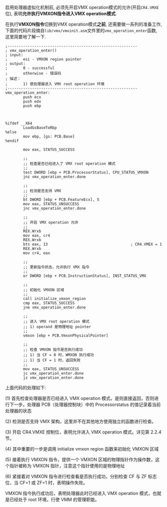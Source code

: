 

启用处理器虚拟化机制前, 必须先开启VMX operation模式的允许(开启`CR4.VMXE`位), 表明**允许执行VMXON指令进入VMX operation模式**.

在执行**VMXON指令**切换到VMX operation模式**之前**, 还需要做一系列的准备工作, 下面的代码片段摘自`lib/vmx/vmxinit.asm`文件里的`vmx_operation_enter`函数, 这里简要地了解一下.

```x86asm
;----------------------------------------------------------
; vmx_operation_enter()
; input:
;       esi - VMXON region pointer
; output:
;       0 - successful
;       otherwise - 错误码
; 描述：
;       1) 使处理器进入 VMX root operation 环境
;----------------------------------------------------------
vmx_operation_enter:
        push ecx
        push edx
        push ebp
        
                
        
%ifdef __X64        
        LoadGsBaseToRbp
%else
        mov ebp, [gs: PCB.Base]
%endif

        mov eax, STATUS_SUCCESS
        
        ;;
        ;; 检查是否已经进入了 VMX root operation 模式
        ;;
        test DWORD [ebp + PCB.ProcessorStatus], CPU_STATUS_VMXON
        jnz vmx_operation_enter.done

        ;;
        ;; 检测是否支持 VMX 
        ;;
        bt DWORD [ebp + PCB.FeatureEcx], 5
        mov eax, STATUS_UNSUCCESS
        jnc vmx_operation_enter.done        
        
        ;;
        ;; 开启 VMX operation 允许
        ;;
        REX.Wrxb
        mov eax, cr4
        REX.Wrxb
        bts eax, 13                                     ; CR4.VMEX = 1
        REX.Wrxb
        mov cr4, eax
        
        ;;
        ;; 更新指令状态，允许执行 VMX 指令
        ;;
        or DWORD [ebp + PCB.InstructionStatus], INST_STATUS_VMX
        
        ;;
        ;; 初始化 VMXON 区域
        ;;
        call initialize_vmxon_region
        cmp eax, STATUS_SUCCESS
        jne vmx_operation_enter.done

        ;;
        ;; 进入 VMX root operation 模式
        ;; 1) operand 是物理地址 pointer
        ;;
        vmxon [ebp + PCB.VmxonPhysicalPointer]

        ;;
        ;; 检查 VMXON 指令是否执行成功
        ;; 1) 当 CF = 0 时，WMXON 执行成功
        ;; 1) 当 CF = 1 时，返回失败
        ;;
        mov eax, STATUS_UNSUCCESS
        jc vmx_operation_enter.done
        jz vmx_operation_enter.done
```

上面代码的处理如下:

(1) 首先检查处理器是否已经进入 VMX operation 模式。是则直接返回，否则进行下一步。处理器 PCB（处理器控制块）中的 Processorstatus 的值记录着当前处理器的状态

(2) 检测是否支持 VMX 架构，这里并不在其他地方使用独立的函数进行检查。  

(3) 开启 CR4.VMXE 控制位，表明允许进入 VMX operation 模式。详见第 2.2.4 节。

(4) 其中重要的一步是调用 initialize vmxon region 函数来初始化 VMXON 区域

(5) 接着执行 VMXON 指令，提供一个 VMXON 区城的物理指针作为操作数，这个指针被称为 VMXON 指针，注意这个指针使用的是物理地址

(6) 紧接着对 VMXON 指令进行检查看是否执行成功，分别检查 CF 与 ZF 标志位，当 CF=1 或 ZF=1 时，表明操作失败。

VMXON 指今执行成功后，表明处理器此时已经进入 VMX operation 模式，也就是已经处于 root 环境，行使 VMM 的管理职能。